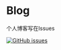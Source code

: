 # Blog

个人博客写在Issues

[![GitHub issues](https://img.shields.io/github/issues/badges/shields.svg)](https://github.com/ChenChilde/Blog/issues)
